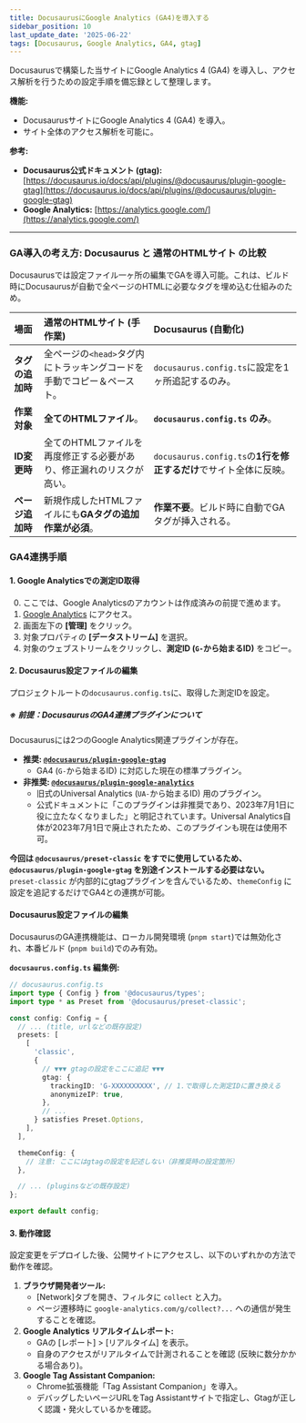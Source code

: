```yaml
---
title: DocusaurusにGoogle Analytics (GA4)を導入する
sidebar_position: 10
last_update_date: '2025-06-22'
tags: [Docusaurus, Google Analytics, GA4, gtag]
---
```


Docusaurusで構築した当サイトにGoogle Analytics 4 (GA4) を導入し、アクセス解析を行うための設定手順を備忘録として整理します。

**機能:**
*   DocusaurusサイトにGoogle Analytics 4 (GA4) を導入。
*   サイト全体のアクセス解析を可能に。

<!-- truncate -->

**参考:**
*   **Docusaurus公式ドキュメント (gtag):** [https://docusaurus.io/docs/api/plugins/@docusaurus/plugin-google-gtag](https://docusaurus.io/docs/api/plugins/@docusaurus/plugin-google-gtag)
*   **Google Analytics:** [https://analytics.google.com/](https://analytics.google.com/)

---

### GA導入の考え方: Docusaurus と 通常のHTMLサイト の比較

Docusaurusでは設定ファイル一ヶ所の編集でGAを導入可能。これは、ビルド時にDocusaurusが自動で全ページのHTMLに必要なタグを埋め込む仕組みのため。

| 場面 | 通常のHTMLサイト (手作業) | Docusaurus (自動化) |
| :--- | :--- | :--- |
| **タグの追加時** | 全ページの`<head>`タグ内にトラッキングコードを手動でコピー＆ペースト。 | `docusaurus.config.ts`に設定を1ヶ所追記するのみ。 |
| **作業対象** | **全てのHTMLファイル**。 | **`docusaurus.config.ts` のみ**。 |
| **ID変更時** | 全てのHTMLファイルを再度修正する必要があり、修正漏れのリスクが高い。 | `docusaurus.config.ts`の**1行を修正するだけ**でサイト全体に反映。 |
| **ページ追加時** | 新規作成したHTMLファイルにも**GAタグの追加作業が必須**。 | **作業不要**。ビルド時に自動でGAタグが挿入される。 |

### GA4連携手順

#### 1. Google Analyticsでの測定ID取得

0.  ここでは、Google Analyticsのアカウントは作成済みの前提で進めます。
1.  [Google Analytics](https://analytics.google.com/) にアクセス。
2.  画面左下の **[管理]** をクリック。
3.  対象プロパティの **[データストリーム]** を選択。
4.  対象のウェブストリームをクリックし、**測定ID (`G-`から始まるID)** をコピー。

#### 2. Docusaurus設定ファイルの編集

プロジェクトルートの`docusaurus.config.ts`に、取得した測定IDを設定。

##### ※ 前提：DocusaurusのGA4連携プラグインについて

Docusaurusには2つのGoogle Analytics関連プラグインが存在。

*   **推奨: [`@docusaurus/plugin-google-gtag`](https://docusaurus.io/docs/api/plugins/@docusaurus/plugin-google-gtag)**
    *   GA4 (`G-`から始まるID) に対応した現在の標準プラグイン。
*   **非推奨: [`@docusaurus/plugin-google-analytics`](https://docusaurus.io/docs/api/plugins/@docusaurus/plugin-google-analytics)**
    *   旧式のUniversal Analytics (`UA-`から始まるID) 用のプラグイン。
    *   公式ドキュメントに「このプラグインは非推奨であり、2023年7月1日に役に立たなくなりました」と明記されています。Universal Analytics自体が2023年7月1日で廃止されたため、このプラグインも現在は使用不可。

**今回は `@docusaurus/preset-classic` をすでに使用しているため、`@docusaurus/plugin-google-gtag` を別途インストールする必要はない。**
`preset-classic` が内部的にgtagプラグインを含んでいるため、`themeConfig` に設定を追記するだけでGA4との連携が可能。

#### Docusaurus設定ファイルの編集
DocusaurusのGA連携機能は、ローカル開発環境 (`pnpm start`)では無効化され、本番ビルド (`pnpm build`)でのみ有効。

**`docusaurus.config.ts` 編集例:**
```typescript
// docusaurus.config.ts
import type { Config } from '@docusaurus/types';
import type * as Preset from '@docusaurus/preset-classic';

const config: Config = {
  // ... (title, urlなどの既存設定)
  presets: [
    [
      'classic',
      {
        // ▼▼▼ gtagの設定をここに追記 ▼▼▼
        gtag: {
          trackingID: 'G-XXXXXXXXXX', // 1.で取得した測定IDに置き換える
          anonymizeIP: true,
        },
        // ...
      } satisfies Preset.Options,
    ],
  ],

  themeConfig: {
    // 注意: ここにはgtagの設定を記述しない（非推奨時の設定箇所）
  },

  // ... (pluginsなどの既存設定)
};

export default config;
```

#### 3. 動作確認

設定変更をデプロイした後、公開サイトにアクセスし、以下のいずれかの方法で動作を確認。

1.  **ブラウザ開発者ツール:**
    *   [Network]タブを開き、フィルタに `collect` と入力。
    *   ページ遷移時に `google-analytics.com/g/collect?...` への通信が発生することを確認。
2.  **Google Analytics リアルタイムレポート:**
    *   GAの [レポート] > [リアルタイム] を表示。
    *   自身のアクセスがリアルタイムで計測されることを確認 (反映に数分かかる場合あり)。
3.  **Google Tag Assistant Companion:**
    *   Chrome拡張機能「Tag Assistant Companion」を導入。
    *   デバッグしたいページURLをTag Assistantサイトで指定し、Gtagが正しく認識・発火しているかを確認。    

